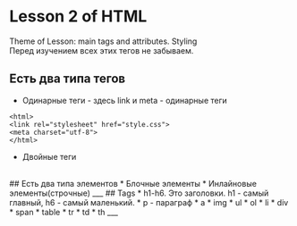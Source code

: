 # Lesson 2 of HTML
Theme of Lesson: main tags and attributes. Styling
<br>
Перед изучением всех этих тегов не забываем.
<br>
## Есть два типа тегов
* Одинарные теги - здесь link и meta - одинарные теги
```
<html>
<link rel="stylesheet" href="style.css">
<meta charset="utf-8">
</html>
```
* Двойные теги
<br>
## Есть два типа элементов
* Блочные элементы
* Инлайновые элементы(строчные)
___
## Tags
* h1-h6. Это заголовки. h1 - самый главный, h6 - самый маленький.
* p - параграф
* a
* img
* ul
* ol
* li
* div
* span
* table
* tr
* td
* th
 ___
